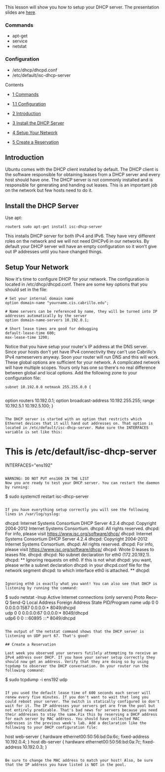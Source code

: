 This lesson will show you how to setup your DHCP server. The presentation slides are [here](https://docs.google.com/a/lifealgorithmic.com/presentation/d/1WNeupEJD5vkjxMnFA14FrHZoVkTPGvLMEVmDEFzQMUc/edit?usp=sharing).

### Commands 

  * apt-get
  * service
  * netstat

### Configuration 

  * /etc/dhcp/dhcpd.conf
  * /etc/default/isc-dhcp-server

Contents
  - [1 Commands](#TOC_Commands)
  - [1.1 Configuration](#TOC_Configuration)

  - [2 Introduction](#TOC_Introduction)
  - [3 Install the DHCP Server](#TOC_Install_the_DHCP_Server)
  - [4 Setup Your Network](#TOC_Setup_Your_Network_)
  - [5 Create a Reservation](#TOC_Create_a_Reservation)

## Introduction 

Ubuntu comes with the DHCP client installed by default. The DHCP client is the software responsible for obtaining leases from a DHCP server and every host should have one. The DHCP server is not commonly installed and is responsible for generating and handing out leases. This is an important job on the network but few hosts need to do it.

## Install the DHCP Server 

Use apt:

```
router$ sudo apt-get install isc-dhcp-server
```

This installs DHCP server for both IPv4 and IPv6. They have very different roles on the network and we will not need DHCPv6 in our networks. By default your DHCP server will have an empty configuration so it won't give out IP addresses until you have changed things.

## Setup Your Network 

Now it's time to configure DHCP for your network. The configuration is located in /etc/dhcp/dhcpd.conf. There are some key options that you should set in the file: 

```
# Set your internal domain name
option domain-name "yourname.cis.cabrillo.edu";

# Name servers can be referenced by name, they will be turned into IP addresses automatically by the server
option domain-name-servers 10.192.0.1; 

# Short lease times are good for debugging
default-lease-time 600; 
max-lease-time 1200;
```

Notice that you have setup your router's IP address at the DNS server. Since your hosts don't yet have IPv4 connectivity they can't use Cabrillo's IPv4 nameservers anyway. Soon your router will run DNS and this will work. These global options are sufficient for your network. A complicated network will have multiple scopes. Yours only has one so there's no real difference between global and local options. Add the following zone to your configuration file:

```
subnet 10.192.0.0 netmask 255.255.0.0 { 
  
```

option routers 10.192.0.1; 
  option broadcast-address 10.192.255.255; 
  range 10.192.5.1 10.192.5.100;
}
```

The DHCP server is started with an option that restricts which Ethernet devices that it will hand out addresses on. That option is located in /etc/default/isc-dhcp-server. Make sure the INTERFACES variable is set like this:

```
# This is /etc/default/isc-dhcp-server
INTERFACES="ens192"
```

WARNING: DO NOT PUT ens160 IN THE LIST
Now you are ready to test your DHCP server. You can restart the daemon by running:

```
$ sudo systemctl restart isc-dhcp-server
```

If you have everything setup correctly you will see the following lines in /var/log/syslog:

```
dhcpd: Internet Systems Consortium DHCP Server 4.2.4
dhcpd: Copyright 2004-2012 Internet Systems Consortium.
dhcpd: All rights reserved.
dhcpd: For info, please visit https://www.isc.org/software/dhcp/
dhcpd: Internet Systems Consortium DHCP Server 4.2.4
dhcpd: Copyright 2004-2012 Internet Systems Consortium.
dhcpd: All rights reserved.
dhcpd: For info, please visit https://www.isc.org/software/dhcp/
dhcpd: Wrote 0 leases to leases file.
dhcpd:
dhcpd: No subnet declaration for eth0 (172.20.192.1).
dhcpd: ** Ignoring requests on eth0. If this is not what
dhcpd:  you want, please write a subnet declaration
dhcpd:  in your dhcpd.conf file for the network segment
dhcpd:  to which interface eth0 is attached. **
dhcpd:
```

Ignoring eth0 is exactly what you want! You can also see that DHCP is listening by running the command:

```
$ sudo netstat -lnup
Active Internet connections (only servers)
Proto Recv-Q Send-Q Local Address      Foreign Address     State    PID/Program name
udp    0   0 0.0.0.0:1587      0.0.0.0:*              8049/dhcpd   
udp    0   0 0.0.0.0:67       0.0.0.0:*              8049/dhcpd   
udp6    0   0 :::60895        :::*                8049/dhcpd   
```

The output of the netstat command shows that the DHCP server is listening on UDP port 67. That's good!

## Create a Reservation 

Last week you observed your servers futilely attempting to receive an IPv4 address over DHCP. If you have your server setup correctly they should now get an address. Verify that they are doing so by using tcpdump to observer the DHCP conversation. On your router run the following command:

```
$ sudo tcpdump -i ens192 udp
```

If you used the default lease time of 600 seconds each server will renew every five minutes. If you don't want to wait that long you could reboot your server. The switch is statically configured so don't wait for it. The IP addresses your servers get are from the pool but not entirely predicable. That's bad news for servers because you need their addresses to stay the same.Fix this by reserving a DHCP address for each server by MAC address. You should have collected MAC addresses in the previous week's lab. Add a declaration like the following to your DHCP configuration file:

```
host web-server {
 hardware ethernet00:50:56:bd:0a:6c;
 fixed-address 10.192.0.4;
}
host db-server {
 hardware ethernet00:50:56:bd:0a:7c;
 fixed-address 10.192.0.3;
}
```

Be sure to change the MAC address to match your host! Also, be sure that the IP address you have listed is NOT in the pool.